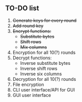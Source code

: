 ## TO-DO list

1. ~~Generate keys for every round~~
2. ~~Add round key~~
3. ~~Encrypt functions:~~
    - ~~Substitute bytes~~
    - ~~Shift rows~~
    - ~~Mix columns~~
4. Encryption for all 10(?) rounds
5. Decrypt functions:
    - Inverse substitute bytes
    - Inverse shift rows
    - Inverse six columns
6. Decryption for all 10(?) rounds
7. File encryption
8. CLI user interface/API for GUI
9. GUI user interface
